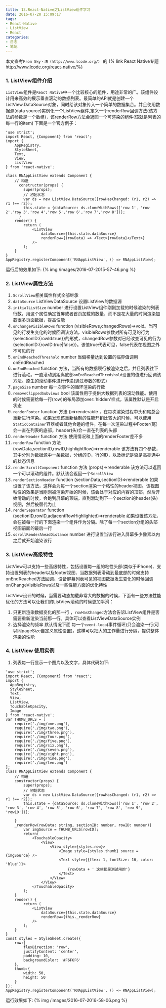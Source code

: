 ```yaml
---
title: 13.React-Native之ListView组件学习
date: 2016-07-20 15:09:17
tags:
- React-Native
- ListView
- React
categories:
- 日志
- 笔记
---
```


本文查考`From Sky丶清（http://www.lcode.org/）` 的 {% link React Native专题 http://www.lcode.org/react-native/%}

### 1. ListView组件介绍
`ListView`组件是`React Native`中一个比较核心的组件，用途非常的广。该组件设计用来高效的展示垂直滚动的数据列表。最简单的API就是创建一个ListView.DataSource对象，同时给该对象传入一个简单的数据集合。并且使用数据源(data source)实例化一个ListView组件,定义一个renderRow回调方法(该方法的参数是一个数组)，该renderRow方法会返回一个可渲染的组件(该就是列表的每一行的item)
下面是一个官方例子：
```
'use strict';
import React, {Component} from 'react';
import {
    AppRegistry,
    StyleSheet,
    Text,
    View,
    ListView
} from 'react-native';

class RNAppListView extends Component {
    // 构造
      constructor(props) {
        super(props);
        // 初始状态
        var ds = new ListView.DataSource({rowHasChanged: (r1, r2) => r1 !== r2});
        this.state = {dataSource: ds.cloneWithRows(['row 1', 'row 2','row 3','row 4','row 5','row 6','row 7','row 8'])};
      }
    render() {
        return (
            <ListView
                dataSource={this.state.dataSource}
                renderRow={(rowData) => <Text>{rowData}</Text>}
            />
        );
    }
}
AppRegistry.registerComponent('RNAppListView', () => RNAppListView);
```
运行后的效果如下:
{% img /images/2016-07-2015-57-46.png %}

### 2. ListView属性方法
  1. `ScrollView`相关属性样式全部继承
  2. `dataSource`   ListViewDataSource  设置ListView的数据源
  3. `initialListSize`  number  进行设置ListView组件刚刚加载的时候渲染的列表行数，用这个属性确定首屏或者首页加载的数量，而不是花大量的时间渲染加载很多页面数据，提高性能
  4. `onChangeVisibleRows`  function  (visibleRows,changedRows)=>void。当可见的行发生变化的时候回调该方法。visibleRows参数对所有可见的行为{selectionID:{rowId:true}}的形式，changedRow参数对已经改变可见的行为{selectionID:{rowID:true|false}}。该值true代表可见，false代表在视图之外不可见的行
  5. `onEndReachedThreshold`  number 当偏移量达到设置的临界值调用onEndReached
  6. `onEndReached` function 方法，当所有的数据项行被渲染之后，并且列表往下进行滚动。一直滚动到距离底部`onEndReachedThredshold`设置的值进行回调该方法。原生的滚动事件进行传递(通过参数的形式)
  7. `pageSize`   number 每一次事件的循环渲染的行数
  8. `removeClippedSubviews`  bool  该属性用于提供大数据列表的滚动性能。使用的时候需要给每一行(row)的布局添加over:'hidden'样式。该属性默认是开启状态
  9. `renderFooter` function 方法  ()=>renderable ，在每次渲染过程中头和尾总会重新进行渲染。如果发现该重新绘制的性能开销比较大的时候，可以使用`StaticContainer`容器或者其他合适的组件。在每一次渲染过程中Footer(尾)会一直在列表的底部，header(头)会一直在列表的头部
  10. `renderHeader`  function 方法 使用情况和上面的renderFooter差不多
  11. `renderRow` function 方法(rowData,sectionID,rowID,highlightRow)=>renderable   该方法有四个参数，其中分别为数据源中一条数据，分组的ID，行的ID，以及标记是否是高亮选中的状态信息
  12. `renderScrollComponent` function 方法 (props)=>renderable  该方法可以返回一个可以滚动的组件。默认该会返回一个`ScrollView`
  13. `renderSectionHeader` function (sectionData,sectionID)=>renderable   如果设置了该方法，这样会为每一个section渲染一个粘性的header视图。该视图粘性的效果是当刚刚被渲染开始的时候，该会处于对应的内容的顶部，然后开始滑动的时候，会跑到屏幕的顶端。直到滑动到下一个section的header(头)视图，然后被替代为止
  14. `renderSeparator` function  (sectionID,rowID,adjacentRowHighlighted)=>renderable 如果设置该方法，会在被每一行的下面渲染一个组件作为分隔。除了每一个section分组的头部视图前面的最后一行
  15. `scrollRenderAheadDistance` number  进行设置当该行进入屏幕多少像素以内之后就开始渲染该行

### 3. ListView高级特性
ListView可以支持一些高级特性，包括设置每一组的粘性头部(类似于iPhone)、支持设置列表的header以及footer视图、当数据列表滑动到最底部的时候支持onEndReached方法回调、设备屏幕列表可见的视图数据发生变化的时候回调onChangeVisibleRows以及一些性能方面的优化特性

ListView设计的时候，当需要动态加载非常大的数据的时候，下面有一些方法性能优化的方法可以让我们的ListView滚动的时候更加平滑：
  1. 只更新渲染数据变化的那一行  ，`rowHasChanged`方法会告诉ListView组件是否需要重新渲染当前那一行。具体可以查看ListViewDataSource实例
  2. 选择渲染的频率  默认情况下面 每一个`event-loop`(事件循环)只会渲染一行(可以同pageSize自定义属性设置)。这样可以把大的工作量进行分隔，提供整体渲染的性能

### 4. ListView 使用实例
1. 列表每一行显示一个图片以及文字，具体代码如下:
```
'use strict';
import React, {Component} from 'react';
import {
  AppRegistry,
  StyleSheet,
  Text,
  View,
  ListView,
  TouchableOpacity,
  Image
} from 'react-native';
var THUMB_URLS = [
    require('./img/one.png'),
    require('./img/two.png'),
    require('./img/three.png'),
    require('./img/four.png'),
    require('./img/five.png'),
    require('./img/six.png'),
    require('./img/seven.png'),
    require('./img/eight.png'),
    require('./img/nine.png'),
    require('./img/ten.png')
];
class RNAppListView extends Component {
    // 构造
    constructor(props) {
        super(props);
        // 初始状态
        var ds = new ListView.DataSource({rowHasChanged: (r1, r2) => r1 !== r2});
        this.state = {dataSource: ds.cloneWithRows(['row 1', 'row 2', 'row 3', 'row 4', 'row 5', 'row 6', 'row 7', 'row 8', 'row 9', 'row10'])};

    }
    _renderRow(rowData: string, sectionID: number, rowID: number){
        var imgSource = THUMB_URLS[rowID];
        return(
            <TouchableOpacity>
                <View>
                    <View style={styles.row}>
                        <Image style={styles.thumb} source = {imgSource} />
                        <Text style={{flex: 1, fontSize: 16, color: 'blue'}}>
                            {rowData + ' 这些都是测试用的'}
                        </Text>
                    </View>
                </View>
            </TouchableOpacity>
        );
    }
    render() {
        return (
            <ListView
                dataSource={this.state.dataSource}
                renderRow={this._renderRow}
            />
        );
    }
}
const styles = StyleSheet.create({
    row:{
        flexDirection: 'row',
        justifyContent: 'center',
        padding: 10,
        backgroundColor: '#F6F6F6'
    },
    thumb:{
        width: 50,
        height: 50
    }
});
AppRegistry.registerComponent('RNAppListView', () => RNAppListView);
```
运行效果如下:
{% img /images/2016-07-2016-58-06.png %}

